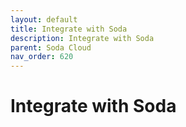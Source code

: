 ```yaml
---
layout: default
title: Integrate with Soda
description: Integrate with Soda
parent: Soda Cloud
nav_order: 620
---
```


# Integrate with Soda